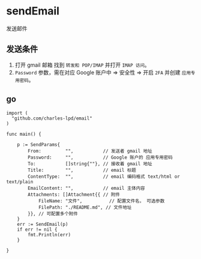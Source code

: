 # sendEmail
发送邮件

## 发送条件

1. 打开 gmail 邮箱 找到 ` 转发和 POP/IMAP ` 并打开 ` IMAP 访问 `。
2. `Password` 参数，需在对应 Google 账户中 => 安全性 => 开启 `2FA` 并创建 `应用专用密码`。

## go

```golang
import (
  "github.com/charles-lpd/email"
)

func main() {

	p := SendParams{
		From:         "",           // 发送者 gmail 地址
		Password:     "",           // Google 账户的 应用专用密码
		To:           []string{""}, // 接收着 gmail 地址
		Title:        "",           // email 标题
		ContentType:  "",           // email 编码格式 text/html or text/plain
		EmailContent: "",           // email 主体内容
		Attachments: []Attachment{{ // 附件
			FileName: "文件",          // 配置文件名， 可选参数
			FilePath: "./README.md", // 文件地址
		}}, // 可配置多个附件
	}
	err := SendEmail(p)
	if err != nil {
		fmt.Println(err)
	}

}
```
